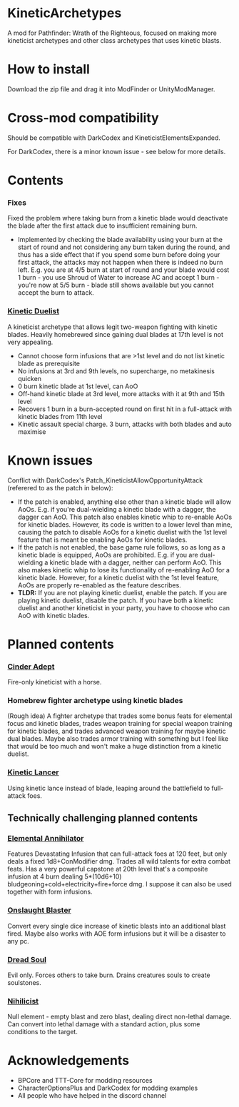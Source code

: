 # KineticArchetypes
A mod for Pathfinder: Wrath of the Righteous, focused on making more kineticist archetypes and other class archetypes that uses kinetic blasts.

# How to install

Download the zip file and drag it into ModFinder or UnityModManager.

# Cross-mod compatibility

Should be compatible with DarkCodex and KineticistElementsExpanded.

For DarkCodex, there is a minor known issue - see below for more details. 

# Contents
### Fixes
Fixed the problem where taking burn from a kinetic blade would deactivate the blade after the first attack due to insufficient remaining burn.
- Implemented by checking the blade availability using your burn at the start of round and not considering any burn taken during the round, and thus has a side effect that if you spend some burn before doing your first attack, the attacks may not happen when there is indeed no burn left. E.g. you are at 4/5 burn at start of round and your blade would cost 1 burn - you use Shroud of Water to increase AC and accept 1 burn - you're now at 5/5 burn - blade still shows available but you cannot accept the burn to attack.

### [Kinetic Duelist](https://www.d20pfsrd.com/alternative-rule-systems/occult-adventures/occult-classes/kineticist/archetypes/legendary-games-kineticist-archetypes/kinetic-duelist/)

A kineticist archetype that allows legit two-weapon fighting with kinetic blades. Heavily homebrewed since gaining dual blades at 17th level is not very appealing.
- Cannot choose form infusions that are >1st level and do not list kinetic blade as prerequisite
- No infusions at 3rd and 9th levels, no supercharge, no metakinesis quicken
- 0 burn kinetic blade at 1st level, can AoO
- Off-hand kinetic blade at 3rd level, more attacks with it at 9th and 15th level
- Recovers 1 burn in a burn-accepted round on first hit in a full-attack with kinetic blades from 11th level
- Kinetic assault special charge. 3 burn, attacks with both blades and auto maximise

# Known issues
Conflict with DarkCodex's Patch_KineticistAllowOpportunityAttack (referered to as the patch in below):
- If the patch is enabled, anything else other than a kinetic blade will allow AoOs. E.g. if you're dual-wielding a kinetic blade with a dagger, the dagger can AoO. This patch also enables kinetic whip to re-enable AoOs for kinetic blades. However, its code is written to a lower level than mine, causing the patch to disable AoOs for a kinetic duelist with the 1st level feature that is meant be enabling AoOs for kinetic blades.
- If the patch is not enabled, the base game rule follows, so as long as a kinetic blade is equipped, AoOs are prohibited. E.g. if you are dual-wielding a kinetic blade with a dagger, neither can perform AoO. This also makes kinetic whip to lose its functionality of re-enabling AoO for a kinetic blade. However, for a kinetic duelist with the 1st level feature, AoOs are properly re-enabled as the feature describes.
- **TLDR:** If you are not playing kinetic duelist, enable the patch. If you are playing kinetic duelist, disable the patch. If you have both a kinetic duelist and another kineticist in your party, you have to choose who can AoO with kinetic blades.

# Planned contents
### [Cinder Adept](https://www.d20pfsrd.com/alternative-rule-systems/occult-adventures/occult-classes/kineticist/archetypes/paizo-llc-kineticist-archetypes/cinder-adept-kineticist-archetype/)
Fire-only kineticist with a horse.

### Homebrew fighter archetype using kinetic blades
(Rough idea) A fighter archetype that trades some bonus feats for elemental focus and kinetic blades, trades weapon training for special weapon training for kinetic blades, and trades advanced weapon training for maybe kinetic dual blades. Maybe also trades armor training with something but I feel like that would be too much and won't make a huge distinction from a kinetic duelist.

### [Kinetic Lancer](https://www.d20pfsrd.com/alternative-rule-systems/occult-adventures/occult-classes/kineticist/archetypes/legendary-games-kineticist-archetypes/kinetic-lancer/)
Using kinetic lance instead of blade, leaping around the battlefield to full-attack foes.

## Technically challenging planned contents
### [Elemental Annihilator](https://www.d20pfsrd.com/alternative-rule-systems/occult-adventures/occult-classes/kineticist/archetypes/paizo-llc-kineticist-archetypes/elemental-annihilator-kineticist-archetype/)
Features Devastating Infusion that can full-attack foes at 120 feet, but only deals a fixed 1d8+ConModifier dmg. Trades all wild talents for extra combat feats. Has a very powerful capstone at 20th level that's a composite infusion at 4 burn dealing 5*(10d6+10) bludgeoning+cold+electricity+fire+force dmg. I suppose it can also be used together with form infusions.

### [Onslaught Blaster](https://www.d20pfsrd.com/alternative-rule-systems/occult-adventures/occult-classes/kineticist/archetypes/legendary-games-kineticist-archetypes/onslaught-blaster/)
Convert every single dice increase of kinetic blasts into an additional blast fired. Maybe also works with AOE form infusions but it will be a disaster to any pc.

### [Dread Soul](https://www.d20pfsrd.com/alternative-rule-systems/occult-adventures/occult-classes/kineticist/archetypes/legendary-games-kineticist-archetypes/dread-soul/)
Evil only. Forces others to take burn. Drains creatures souls to create soulstones.

### [Nihilicist](https://www.d20pfsrd.com/alternative-rule-systems/occult-adventures/occult-classes/kineticist/archetypes/legendary-games-kineticist-archetypes/nihilicist/)
Null element - empty blast and zero blast, dealing direct non-lethal damage. Can convert into lethal damage with a standard action, plus some conditions to the target.

# Acknowledgements
- BPCore and TTT-Core for modding resources
- CharacterOptionsPlus and DarkCodex for modding examples
- All people who have helped in the discord channel
